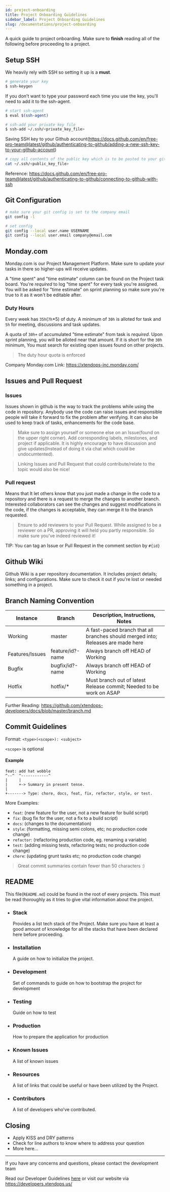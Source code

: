 ```yaml
---
id: project-onboarding
title: Project Onboarding Guidelines
sidebar_label: Project Onboarding Guidelines
slug: /documentations/project-onboarding
---
```


A quick guide to project onboarding. Make sure to **finish** reading all of the following before proceeding to a project.

## Setup SSH

We heavily rely with SSH so setting it up is a **must**.

```bash
# generate your key
$ ssh-keygen
```

If you don't want to type your password each time you use the key, you'll need to add it to the ssh-agent.

```bash
# start ssh-agent
$ eval $(ssh-agent) 

# ssh-add your private key file
$ ssh-add ~/.ssh/<private_key_file>    
```

Saving SSH key to your Github account(https://docs.github.com/en/free-pro-team@latest/github/authenticating-to-github/adding-a-new-ssh-key-to-your-github-account)

```bash
# copy all contents of the public key which is to be pasted to your github account
cat ~/.ssh/<public_key_file>
```

Reference: https://docs.github.com/en/free-pro-team@latest/github/authenticating-to-github/connecting-to-github-with-ssh

## Git Configuration

```bash
# make sure your git config is set to the company email
git config -l

# set config
git config --local user.name USERNAME
git config --local user.email company@email.com
```

## Monday.com

Monday.com is our Project Management Platform. Make sure to update your tasks in there so higher-ups will receive updates.

A "time spent" and "time estimate" column can be found on the Project task board. You're *required* to log "time spent" for every task you're assigned. You will be asked for "time estimate" on sprint planning so make sure you're true to it as it won't be editable after.

### Duty Hours

Every week has `35h`(`7h`*5) of duty. A minimum of `30h` is alloted for task and `5h` for meeting, discussions and task updates.

A quota of `30h+` of accumulated "time estimate" from task is *required*. Upon sprint planning, you will be alloted near that amount. If it is short for the `30h` minimum, You must search for existing open issues found on other projects.

> The duty hour quota is enforced

Company Monday.com Link: https://xtendops-inc.monday.com/

## Issues and Pull Request

### Issues

Issues shown in github is the way to track the problems while using the code in repository. Anybody use the code can raise
issues and responsible people will take it forward to fix the problem after verifying. It can also be used to keep track of
tasks, enhancements for the code base.

> Make sure to assign yourself or someone else on an Issue(found on the upper right corner). Add corresponding labels, milestones,
and project if applicable. It is highly encourage to have discussion and give updates(Instead of doing it via chat which could be undocumtented).

> Linking Issues and Pull Request that could contribute/relate to the topic would also be nice!

### Pull request

Means that It let others know that you just made a change in the code to a repository and there is a request to
merge the changes to another branch. Interested collaborators can see the changes and suggest modifications in the code,
if the changes is acceptable, they can merge it to the branch requested.

> Ensure to add reviewers to your Pull Request. While assigned to be a reviewer on a PR, approving it will held you partly responsible.
So make sure you've indeed reviewed it!

TIP: You can tag an Issue or Pull Request in the comment section by `#{id}`

## Github Wiki

Github Wiki is a per repository documentation. It includes project details; links; and configurations. Make sure to check it
out if you're lost or needed something in a project.

## Branch Naming Convention

<table>
  <thead>
    <tr>
      <th>Instance</th>
      <th>Branch</th>
      <th>Description, Instructions, Notes</th>
    </tr>
  </thead>
  <tbody>
    <tr>
      <td>Working</td>
      <td>master</td>
      <td>A fast-paced branch that all branches should merged into; Releases are made here</td>
    </tr>
    <tr>
      <td>Features/Issues</td>
      <td>feature/id?-name</td>
      <td>Always branch off HEAD of Working</td>
    </tr>
    <tr>
      <td>Bugfix</td>
      <td>bugfix/id?-name</td>
      <td>Always branch off HEAD of Working</td>
    </tr>
    <tr>
      <td>Hotfix</td>
      <td>hotfix/*</td>
      <td>Must branch out of latest Release commit; Needed to be work on ASAP</td>
    </tr>
  </tbody>
</table>

Further Reading: https://github.com/xtendops-developers/docs/blob/master/branch.md

## Commit Guidelines

Format: `<type>(<scope>): <subject>`

`<scope>` is optional

#### Example

```
feat: add hat wobble
^--^  ^------------^
|     |
|     +-> Summary in present tense.
|
+-------> Type: chore, docs, feat, fix, refactor, style, or test.
```

More Examples:

- `feat`: (new feature for the user, not a new feature for build script)
- `fix`: (bug fix for the user, not a fix to a build script)
- `docs`: (changes to the documentation)
- `style`: (formatting, missing semi colons, etc; no production code change)
- `refactor`: (refactoring production code, eg. renaming a variable)
- `test`: (adding missing tests, refactoring tests; no production code change)
- `chore`: (updating grunt tasks etc; no production code change)

> Great commit summaries contain fewer than 50 characters :)

## README

This file(`README.md`) could be found in the root of every projects. This must be read thoroughly as it tries to give
vital information about the project.

- ### Stack
  Provides a list tech stack of the Project. Make sure you have at least a good amount of knowledge for all
  the stacks that have been declared here before proceeding.

- ### Installation
  A guide on how to initialize the project.

- ### Development
  Set of commands to guide on how to bootstrap the project for development

- ### Testing
  Guide on how to test

- ### Production
  How to prepare the application for production

- ### Known Issues
  A list of known issues

- ### Resources
  A list of links that could be useful or have been utilized by the Project.

- ### Contributors

  A list of developers who've contributed.

## Closing

- Apply KISS and DRY patterns
- Check for line authors to know where to address your question
- More here...

---

If you have any concerns and questions, please contact the development team

Read our Developer Guidelines [here](https://docs.google.com/document/d/1CrRmbC_h1-Mj3hAIxGKVUUoG6kRUFgR4s2Ivn-LIo9A/edit) or visit our website via https://developers.xtendops.us/
